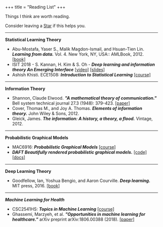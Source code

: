 +++
title = "Reading List"
+++

Things I think are worth reading. 

Consider leaving a <span style="text-shadow: none;"><a class="github-button" href="https://github.com/dsevero/dsevero.com" data-icon="octicon-star" data-size="small" data-show-count="true" aria-label="Star this on GitHub">Star</a><script async defer src="https://buttons.github.io/buttons.js"></script></span> if this helps you.

---
**Statistical Learning Theory**

- Abu-Mostafa, Yaser S., Malik Magdon-Ismail, and Hsuan-Tien Lin. ***Learning from data.*** Vol. 4. New York, NY, USA:: AMLBook, 2012. [[book]](http://www.amlbook.com)
- ISIT 2018 - S. Kannan, H. Kim & S. Oh - ***Deep learning and information theory An Emerging Interface*** [[video]](https://youtu.be/t7azfdvGCcc) [[slides]](https://homes.cs.washington.edu/~sewoong/slide_ISITTutorial2018.pdf)
- Ashish Khisti. ECE1508: ***Introduction to Statistical Learning*** [[course]](https://sites.google.com/site/ece1508uoft/home)

---
**Information Theory**

- Shannon, Claude Elwood. ***"A mathematical theory of communication."*** Bell system technical journal 27.3 (1948): 379-423. [[paper]](http://www.math.harvard.edu/~ctm/home/text/others/shannon/entropy/entropy.pdf)
- Cover, Thomas M., and Joy A. Thomas. ***Elements of information theory.*** John Wiley & Sons, 2012.
- Gleick, James. ***The information: A history, a theory, a flood.*** Vintage, 2012.

---
**Probabilistic Graphical Models**

- MAC6916: ***Probabilistic Graphical Models*** [[course]](https://www.ime.usp.br/~ddm/mac6916/)
- ***DAFT Beautifully rendered probabilistic graphical models.*** [[code]](https://github.com/daft-dev/daft) [[docs]](https://docs.daft-pgm.org/en/latest/)

---
**Deep Learning Theory**

- Goodfellow, Ian, Yoshua Bengio, and Aaron Courville. ***Deep learning.*** MIT press, 2016. [[book]](https://www.deeplearningbook.org/)


---
***Machine Learning for Health***

- CSC2541HS: ***Topics in Machine Learning*** [[course]](https://cs2541-ml4h2019.github.io/schedule/)
- Ghassemi, Marzyeh, et al. ***"Opportunities in machine learning for healthcare."*** arXiv preprint arXiv:1806.00388 (2018). [[paper]](https://arxiv.org/abs/1806.00388)
